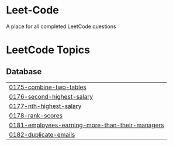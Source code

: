 # Leet-Code
A place for all completed LeetCode questions

<!---LeetCode Topics Start-->
# LeetCode Topics
## Database
|  |
| ------- |
| [0175-combine-two-tables](https://github.com/mcorder4/Leet-Code/tree/master/0175-combine-two-tables) |
| [0176-second-highest-salary](https://github.com/mcorder4/Leet-Code/tree/master/0176-second-highest-salary) |
| [0177-nth-highest-salary](https://github.com/mcorder4/Leet-Code/tree/master/0177-nth-highest-salary) |
| [0178-rank-scores](https://github.com/mcorder4/Leet-Code/tree/master/0178-rank-scores) |
| [0181-employees-earning-more-than-their-managers](https://github.com/mcorder4/Leet-Code/tree/master/0181-employees-earning-more-than-their-managers) |
| [0182-duplicate-emails](https://github.com/mcorder4/Leet-Code/tree/master/0182-duplicate-emails) |
<!---LeetCode Topics End-->